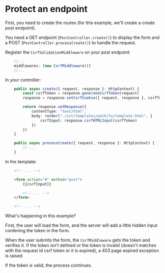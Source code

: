 # Protect an endpoint

First, you need to create the routes (for this example, we'll create a create post endpoint).

You need a GET endpoint (`PostController.create()`) to display the form and a POST (`PostController.processCreate()`) to handle the request.

Register the `CsrfValidationMiddleware` on your post endpoint:
```ts
    //...
    middlewares: [new CsrfMiddleware()]
    //...
```

In your controller:
```ts
    public async create({ request, response }: HttpContext) {
        const csrfToken = response.generateCsrfToken(request)
        response = response.setCsrfCookie({ request, response }, csrfToken)

        return response.setResponse({
            contentType: "text/html",
            body: render("./src/templates/path/to/template.html", {
                csrfInput: response.csrfHTMLInput(csrfToken)
            })
        })
    }

    public async processCreate({ request, response }: HttpContext) {
        // ...
    }
```

In the template:
```html
    <!-- ... -->

    <form action="#" method="post">
        {{csrfInput}}

        <!-- ... -->
    </form>

    <!-- ... -->
```

What's happening in this example?

First, the user will load the form, and the server will add a little hidden input contening the token in the form.

When the user submits the form, the `CsrfMiddleware` gets the token and verifies it. If the token isn't defined or the token is invalid (doesn't matches with the request id csrf token or it is expired), a 403 page expired exception is raised.

If the token is valid, the process continues.
